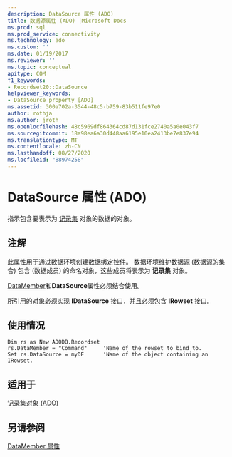 ```yaml
---
description: DataSource 属性 (ADO)
title: 数据源属性 (ADO) |Microsoft Docs
ms.prod: sql
ms.prod_service: connectivity
ms.technology: ado
ms.custom: ''
ms.date: 01/19/2017
ms.reviewer: ''
ms.topic: conceptual
apitype: COM
f1_keywords:
- Recordset20::DataSource
helpviewer_keywords:
- DataSource property [ADO]
ms.assetid: 300a702a-3544-48c5-b759-83b511fe97e0
author: rothja
ms.author: jroth
ms.openlocfilehash: 48c5969df864364cd87d131fce2740a5a0e043f7
ms.sourcegitcommit: 18a98ea6a30d448aa6195e10ea2413be7e837e94
ms.translationtype: MT
ms.contentlocale: zh-CN
ms.lasthandoff: 08/27/2020
ms.locfileid: "88974258"
---
```

# <a name="datasource-property-ado"></a>DataSource 属性 (ADO)
指示包含要表示为 [记录集](../../../ado/reference/ado-api/recordset-object-ado.md) 对象的数据的对象。  
  
## <a name="remarks"></a>注解  
 此属性用于通过数据环境创建数据绑定控件。 数据环境维护数据源 (数据源的集合) 包含 (数据成员) 的命名对象，这些成员将表示为 **记录集** 对象。  
  
 [DataMember](../../../ado/reference/ado-api/datamember-property.md)和**DataSource**属性必须结合使用。  
  
 所引用的对象必须实现 **IDataSource** 接口，并且必须包含 **IRowset** 接口。  
  
## <a name="usage"></a>使用情况  
  
```  
Dim rs as New ADODB.Recordset  
rs.DataMember = "Command"     'Name of the rowset to bind to.  
Set rs.DataSource = myDE      'Name of the object containing an IRowset.  
```  
  
## <a name="applies-to"></a>适用于  
 [记录集对象 (ADO)](../../../ado/reference/ado-api/recordset-object-ado.md)  
  
## <a name="see-also"></a>另请参阅  
 [DataMember 属性](../../../ado/reference/ado-api/datamember-property.md)
